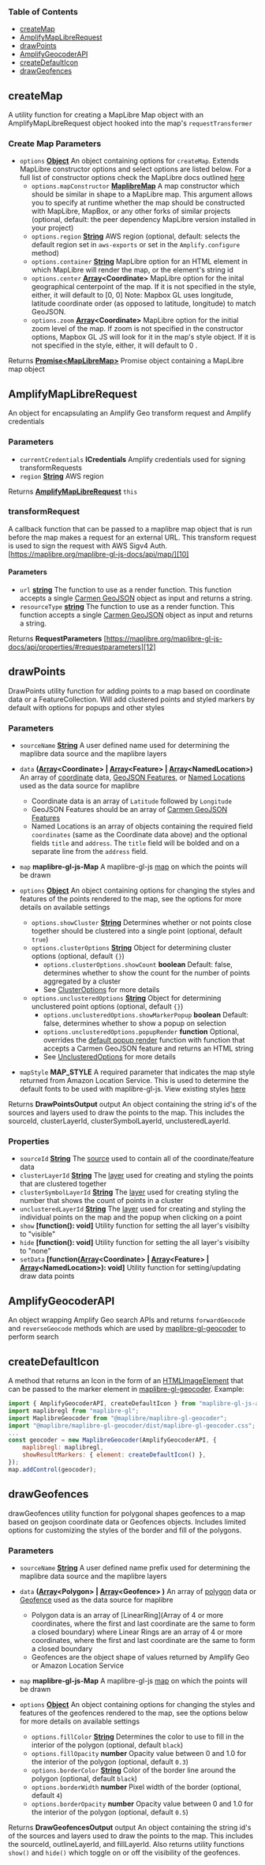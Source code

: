 <!-- Generated by documentation.js. Update this documentation by updating the source code. -->

### Table of Contents

- [createMap](#createmap)
- [AmplifyMapLibreRequest][1]
- [drawPoints][5]
- [AmplifyGeocoderAPI](#amplifygeocoderapi)
- [createDefaultIcon](#createdefaulticon)
- [drawGeofences](#drawgeofences)

## createMap

A utility function for creating a MapLibre Map object with an AmplifyMapLibreRequest object hooked into the map's `requestTransformer`

### Create Map Parameters

- `options` **[Object][14]** An object containing options for `createMap`. Extends MapLibre constructor options and select options are listed below. For a full list of constructor options check the MapLibre docs outlined [here](https://maplibre.org/maplibre-gl-js-docs/api/map/)
  - `options.mapConstructor` **[MaplibreMap](https://maplibre.org/maplibre-gl-js-docs/api/map/)** A map constructor which should be similar in shape to a MapLibre map. This argument allows you to specify at runtime whether the map should be constructed with MapLibre, MapBox, or any other forks of similar projects (optional, default: the peer dependency MapLibre version installed in your project)
  - `options.region` **[String][8]** AWS region (optional, default: selects the default region set in `aws-exports` or set in the `Amplify.configure` method)
  - `options.container` **[String][8]** MapLibre option for an HTML element in which MapLibre will render the map, or the element's string id
  - `options.center` **[Array][13]\<Coordinate>** MapLibre option for the inital geographical centerpoint of the map. If it is not specified in the style, either, it will default to [0, 0] Note: Mapbox GL uses longitude, latitude coordinate order (as opposed to latitude, longitude) to match GeoJSON.
  - `options.zoom` **[Array][13]\<Coordinate>** MapLibre option for the initial zoom level of the map. If zoom is not specified in the constructor options, Mapbox GL JS will look for it in the map's style object. If it is not specified in the style, either, it will default to 0 .

Returns **[Promise\<MapLibreMap>](https://maplibre.org/maplibre-gl-js-docs/api/map/)** Promise object containing a MapLibre map object

## AmplifyMapLibreRequest

An object for encapsulating an Amplify Geo transform request and Amplify credentials

### Parameters

- `currentCredentials` **ICredentials** Amplify credentials used for signing transformRequests
- `region` **[String][8]** AWS region

Returns **[AmplifyMapLibreRequest][9]** `this`

### transformRequest

A callback function that can be passed to a maplibre map object that is run before the map makes a request for an external URL. This transform request is used to sign the request with AWS Sigv4 Auth. [https://maplibre.org/maplibre-gl-js-docs/api/map/][10]

#### Parameters

- `url` **[string][8]** The function to use as a render function. This function accepts a single [Carmen GeoJSON][11] object as input and returns a string.
- `resourceType` **[string][8]** The function to use as a render function. This function accepts a single [Carmen GeoJSON][11] object as input and returns a string.

Returns **RequestParameters** [https://maplibre.org/maplibre-gl-js-docs/api/properties/#requestparameters][12]

## drawPoints

DrawPoints utility function for adding points to a map based on coordinate data or a FeatureCollection. Will add clustered points and styled markers by default with options for popups and other styles

### Parameters

- `sourceName` **[String][8]** A user defined name used for determining the maplibre data source and the maplibre layers
- `data` **([Array][13]\<Coordinate> | [Array][13]\<Feature> | [Array][13]\<NamedLocation>)** An array of [coordinate](https://github.com/aws-amplify/maplibre-gl-js-amplify/blob/main/src/types.ts#L6) data, [GeoJSON Features][11], or [Named Locations](https://github.com/aws-amplify/maplibre-gl-js-amplify/blob/main/src/types.ts#L6) used as the data source for maplibre
  - Coordinate data is an array of `Latitude` followed by `Longitude`
  - GeoJSON Features should be an array of [Carmen GeoJSON Features][11]
  - Named Locations is an array of objects containing the required field `coordinates` (same as the Coordinate data above) and the optional fields `title` and `address`. The `title` field will be bolded and on a separate line from the `address` field.
- `map` **maplibre-gl-js-Map** A maplibre-gl-js [map][10] on which the points will be drawn
- `options` **[Object][14]** An object containing options for changing the styles and features of the points rendered to the map, see the options for more details on available settings

  - `options.showCluster` **[String][8]** Determines whether or not points close together should be clustered into a single point (optional, default `true`)
  - `options.clusterOptions` **[String][8]** Object for determining cluster options (optional, default `{}`)
    - `options.clusterOptions.showCount` **boolean** Default: false, determines whether to show the count for the number of points aggregated by a cluster
    - See [ClusterOptions][15] for more details
  - `options.unclusteredOptions` **[String][8]** Object for determining unclustered point options (optional, default `{}`)
    - `options.unclusteredOptions.showMarkerPopup` **boolean** Default: false, determines whether to show a popup on selection
    - `options.unclusteredOptions.popupRender` **function** Optional, overrides the [default popup render](https://github.com/aws-amplify/maplibre-gl-js-amplify/blob/main/src/popupRender.ts#L18) function with function that accepts a Carmen GeoJSON feature and returns an HTML string
    - See [UnclusteredOptions][16] for more details

- `mapStyle` **MAP_STYLE** A required parameter that indicates the map style returned from Amazon Location Service. This is used to determine the default fonts to be used with maplibre-gl-js. View existing styles [here][17]

Returns **DrawPointsOutput** output An object containing the string id's of the sources and layers used to draw the points to the map. This includes the sourceId, clusterLayerId, clusterSymbolLayerId, unclusteredLayerId.

### Properties

- `sourceId` **[String][8]** The [source][18] used to contain all of the coordinate/feature data
- `clusterLayerId` **[String][8]** The [layer][19] used for creating and styling the points that are clustered together
- `clusterSymbolLayerId` **[String][8]** The [layer][20] used for creating styling the number that shows the count of points in a cluster
- `unclusteredLayerId` **[String][8]** The [layer][21] used for creating and styling the individual points on the map and the popup when clicking on a point
- `show` **[function(): void]** Utility function for setting the all layer's visibilty to "visible"
- `hide` **[function(): void]** Utility function for setting the all layer's visibilty to "none"
- `setData` **[function([Array][13]\<Coordinate> | [Array][13]\<Feature> | [Array][13]\<NamedLocation>): void]** Utility function for setting/updating draw data points

## AmplifyGeocoderAPI

An object wrapping Amplify Geo search APIs and returns `forwardGeocode` and `reverseGeocode` methods which are used by [maplibre-gl-geocoder][22] to perform search

## createDefaultIcon

A method that returns an Icon in the form of an [HTMLImageElement](https://developer.mozilla.org/en-US/docs/Web/API/HTMLImageElement) that can be passed to the marker element in [maplibre-gl-geocoder][22]. Example:

```js
import { AmplifyGeocoderAPI, createDefaultIcon } from "maplibre-gl-js-amplify";
import maplibregl from "maplibre-gl";
import MaplibreGeocoder from "@maplibre/maplibre-gl-geocoder";
import "@maplibre/maplibre-gl-geocoder/dist/maplibre-gl-geocoder.css";
...
const geocoder = new MaplibreGeocoder(AmplifyGeocoderAPI, {
    maplibregl: maplibregl,
    showResultMarkers: { element: createDefaultIcon() },
});
map.addControl(geocoder);
```

## drawGeofences

drawGeofences utility function for polygonal shapes geofences to a map based on geojson coordinate data or Geofences objects. Includes limited options for customizing the styles of the border and fill of the polygons.

### Parameters

- `sourceName` **[String][8]** A user defined name prefix used for determining the maplibre data source and the maplibre layers
- `data` **([Array][13]\<Polygon> | [Array][13]\<Geofence> )** An array of [polygon](https://github.com/aws-amplify/maplibre-gl-js-amplify/blob/main/src/types.ts#L9) data or [Geofence](https://github.com/aws-amplify/maplibre-gl-js-amplify/blob/main/src/types.ts#L11) used as the data source for maplibre
  - Polygon data is an array of [LinearRing](Array of 4 or more coordinates, where the first and last coordinate are the same to form a closed boundary) where Linear Rings are an array of 4 or more coordinates, where the first and last coordinate are the same to form a closed boundary
  - Geofences are the object shape of values returned by Amplify Geo or Amazon Location Service
- `map` **maplibre-gl-js-Map** A maplibre-gl-js [map][10] on which the points will be drawn
- `options` **[Object][14]** An object containing options for changing the styles and features of the geofences rendered to the map, see the options below for more details on available settings

  - `options.fillColor` **[String][8]** Determines the color to use to fill in the interior of the polygon (optional, default `black`)
  - `options.fillOpacity` **number** Opacity value between 0 and 1.0 for the interior of the polygon (optional, default `0.3`)
  - `options.borderColor` **[String][8]** Color of the border line around the polygon (optional, default `black`)
  - `options.borderWidth` **number** Pixel width of the border (optional, default `4`)
  - `options.borderOpacity` **number** Opacity value between 0 and 1.0 for the interior of the polygon (optional, default `0.5`)

Returns **DrawGeofencesOutput** output An object containing the string id's of the sources and layers used to draw the points to the map. This includes the sourceId, outlineLayerId, and fillLayerId. Also returns utility functions `show()` and `hide()` which toggle on or off the visibility of the geofences.

[1]: #amplifymaplibrerequest
[2]: #parameters
[3]: #transformrequest
[4]: #parameters-1
[5]: #drawpoints
[6]: #parameters-2
[7]: #properties
[8]: https://developer.mozilla.org/docs/Web/JavaScript/Reference/Global_Objects/String
[9]: #amplifymaplibrerequest
[10]: https://maplibre.org/maplibre-gl-js-docs/api/map/
[11]: https://github.com/mapbox/carmen/blob/master/carmen-geojson.md
[12]: https://maplibre.org/maplibre-gl-js-docs/api/properties/#requestparameters
[13]: https://developer.mozilla.org/docs/Web/JavaScript/Reference/Global_Objects/Array
[14]: https://developer.mozilla.org/docs/Web/JavaScript/Reference/Global_Objects/Object
[15]: https://github.com/aws-amplify/maplibre-gl-js-amplify/blob/main/src/types.ts#L43
[16]: https://github.com/aws-amplify/maplibre-gl-js-amplify/blob/main/src/types.ts#L8
[17]: https://github.com/aws-amplify/maplibre-gl-js-amplify/blob/main/src/constants.ts#L8
[18]: https://maplibre.org/maplibre-gl-js-docs/api/sources/
[19]: https://maplibre.org/maplibre-gl-js-docs/style-spec/layers/
[20]: https://maplibre.org/maplibre-gl-js-docs/style-spec/layers/#symbol
[21]: https://maplibre.org/maplibre-gl-js-docs/style-spec/layers
[22]: https://github.com/maplibre/maplibre-gl-geocoder
